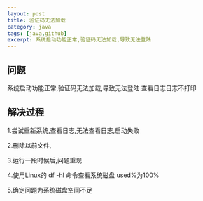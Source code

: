 ```yaml
---
layout: post
title: 验证码无法加载
category: java
tags: [java,github]
excerpt: 系统启动功能正常,验证码无法加载,导致无法登陆
---
```


## 问题
系统启动功能正常,验证码无法加载,导致无法登陆
查看日志日志不打印

## 解决过程
1.尝试重新系统,查看日志,无法查看日志,启动失败

2.删除以前文件,

3.运行一段时候后,问题重现

4.使用Linux的 df -hl 命令查看系统磁盘 used%为100%

5.确定问题为系统磁盘空间不足

